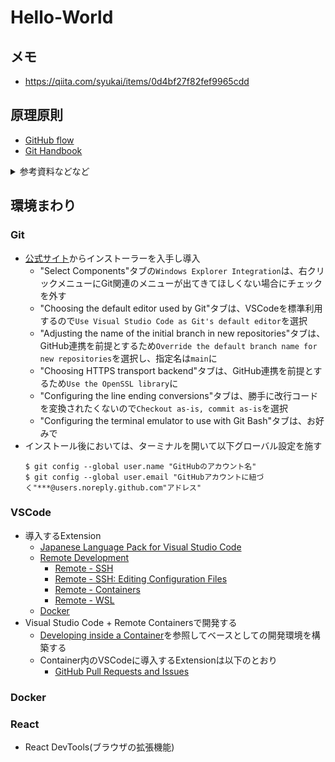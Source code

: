 # Hello-World

## メモ
- https://qiita.com/syukai/items/0d4bf27f82fef9965cdd
  
## 原理原則
- [GitHub flow](https://guides.github.com/introduction/flow/)
- [Git Handbook](https://guides.github.com/introduction/git-handbook/)

<details>
<summary>参考資料などなど</summary>

## GitHub Learning Lab のおすすめコース
### Paths
- [First Day on GitHub](https://lab.github.com/githubtraining/first-day-on-github) 
- [First Week on GitHub](https://lab.github.com/githubtraining/first-week-on-github)
### Courses
- [GitHub Actions: Hello World](https://lab.github.com/githubtraining/github-actions:-hello-world)

## その他参考
### Git
- [Pro Git book 日本語訳](http://git-scm.com/book/ja/v2)
- [Try Git simulator](http://try.github.io/)
### GitHub
- [GitHubオープンソースガイドライン](https://opensource.guide/ja/)
### Flow
- [Git+GitHub入門 #07：ブランチ運用のガイドライン Git Flow](https://www.youtube.com/watch?v=NxjTTIUl_Pw)
- [Git+GitHub入門 #08：プルリクエストを使ったブランチ運用 GitHub Flow](https://www.youtube.com/watch?v=xDMBBzWiSEI)
</details>

## 環境まわり

### Git
- [公式サイト](https://gitforwindows.org/)からインストーラーを入手し導入
  - "Select Components"タブの`Windows Explorer Integration`は、右クリックメニューにGit関連のメニューが出てきてほしくない場合にチェックを外す  
  - "Choosing the default editor used by Git"タブは、VSCodeを標準利用するので`Use Visual Studio Code as Git's default editor`を選択
  - "Adjusting the name of the initial branch in new repositories"タブは、GitHub連携を前提とするため`Override the default branch name for new repositories`を選択し、指定名は`main`に
  - "Choosing HTTPS transport backend"タブは、GitHub連携を前提とするため`Use the OpenSSL library`に
  - "Configuring the line ending conversions"タブは、勝手に改行コードを変換されたくないので`Checkout as-is, commit as-is`を選択
  - "Configuring the terminal emulator to use with Git Bash"タブは、お好みで
- インストール後においては、ターミナルを開いて以下グローバル設定を施す
  ```DOS
  $ git config --global user.name "GitHubのアカウント名" 
  $ git config --global user.email "GitHubアカウントに紐づく"***@users.noreply.github.com"アドレス" 
  ```

### VSCode
- 導入するExtension
  - [Japanese Language Pack for Visual Studio Code](https://marketplace.visualstudio.com/items?itemName=MS-CEINTL.vscode-language-pack-ja)
  - [Remote Development](https://marketplace.visualstudio.com/items?itemName=ms-vscode-remote.vscode-remote-extensionpack)
    - [Remote - SSH](https://marketplace.visualstudio.com/items?itemName=ms-vscode-remote.remote-ssh)
    - [Remote - SSH: Editing Configuration Files](https://marketplace.visualstudio.com/items?itemName=ms-vscode-remote.remote-ssh-edit)
    - [Remote - Containers](https://marketplace.visualstudio.com/items?itemName=ms-vscode-remote.remote-ssh)
    - [Remote - WSL](https://marketplace.visualstudio.com/items?itemName=ms-vscode-remote.remote-wsl)
  - [Docker](https://marketplace.visualstudio.com/items?itemName=ms-azuretools.vscode-docker)
- Visual Studio Code + Remote Containersで開発する
  - [Developing inside a Container](https://code.visualstudio.com/docs/remote/containers)を参照してベースとしての開発環境を構築する
  - Container内のVSCodeに導入するExtensionは以下のとおり
    - [GitHub Pull Requests and Issues](https://marketplace.visualstudio.com/items?itemName=GitHub.vscode-pull-request-github)

### Docker

### React
- React DevTools(ブラウザの拡張機能)
